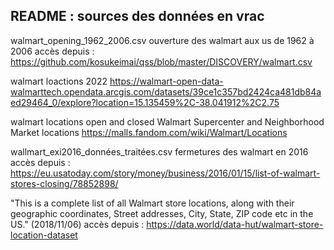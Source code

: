 ## README : sources des données en vrac


walmart_opening_1962_2006.csv
ouverture des walmart aux us de 1962 à 2006
accès depuis : https://github.com/kosukeimai/qss/blob/master/DISCOVERY/walmart.csv



walmart loactions 2022
https://walmart-open-data-walmarttech.opendata.arcgis.com/datasets/39ce1c357bd2424ca481db84aed29464_0/explore?location=15.135459%2C-38.041912%2C2.75


walmart locations open and closed
Walmart Supercenter and Neighborhood Market locations
https://malls.fandom.com/wiki/Walmart/Locations


wallmart_exi2016_données_traitées.csv
fermetures des walmart en 2016 
accès depuis : https://eu.usatoday.com/story/money/business/2016/01/15/list-of-walmart-stores-closing/78852898/

"This is a complete list of all Walmart store locations, along with their geographic coordinates, Street addresses, City, State, ZIP code etc in the US." (2018/11/06) 
accès depuis : https://data.world/data-hut/walmart-store-location-dataset
